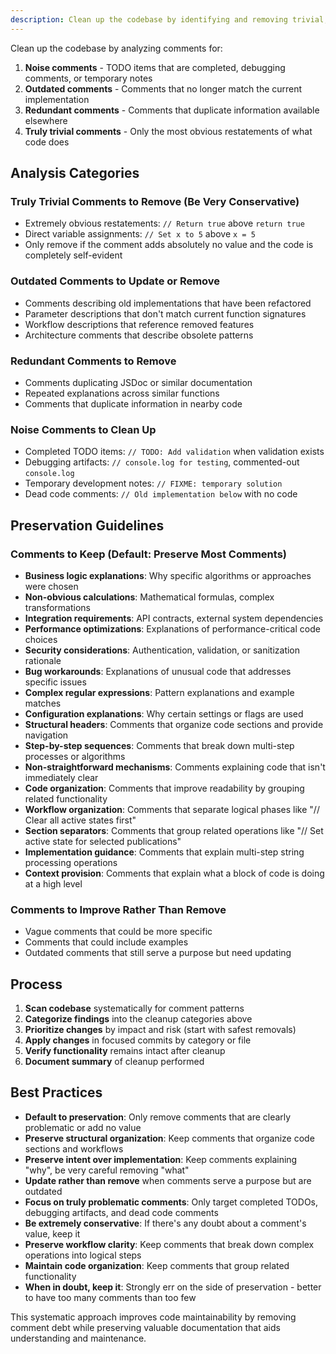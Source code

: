 ```yaml
---
description: Clean up the codebase by identifying and removing trivial, unnecessary, or outdated comments while preserving meaningful documentation.
---
```


Clean up the codebase by analyzing comments for:

1. **Noise comments** - TODO items that are completed, debugging comments, or temporary notes
2. **Outdated comments** - Comments that no longer match the current implementation
3. **Redundant comments** - Comments that duplicate information available elsewhere
4. **Truly trivial comments** - Only the most obvious restatements of what code does

## Analysis Categories

### **Truly Trivial Comments to Remove** (Be Very Conservative)

- Extremely obvious restatements: `// Return true` above `return true`
- Direct variable assignments: `// Set x to 5` above `x = 5`
- Only remove if the comment adds absolutely no value and the code is completely self-evident

### **Outdated Comments to Update or Remove**

- Comments describing old implementations that have been refactored
- Parameter descriptions that don't match current function signatures
- Workflow descriptions that reference removed features
- Architecture comments that describe obsolete patterns

### **Redundant Comments to Remove**

- Comments duplicating JSDoc or similar documentation
- Repeated explanations across similar functions
- Comments that duplicate information in nearby code

### **Noise Comments to Clean Up**

- Completed TODO items: `// TODO: Add validation` when validation exists
- Debugging artifacts: `// console.log for testing`, commented-out `console.log`
- Temporary development notes: `// FIXME: temporary solution`
- Dead code comments: `// Old implementation below` with no code

## Preservation Guidelines

### **Comments to Keep** (Default: Preserve Most Comments)

- **Business logic explanations**: Why specific algorithms or approaches were chosen
- **Non-obvious calculations**: Mathematical formulas, complex transformations
- **Integration requirements**: API contracts, external system dependencies
- **Performance optimizations**: Explanations of performance-critical code choices
- **Security considerations**: Authentication, validation, or sanitization rationale
- **Bug workarounds**: Explanations of unusual code that addresses specific issues
- **Complex regular expressions**: Pattern explanations and example matches
- **Configuration explanations**: Why certain settings or flags are used
- **Structural headers**: Comments that organize code sections and provide navigation
- **Step-by-step sequences**: Comments that break down multi-step processes or algorithms
- **Non-straightforward mechanisms**: Comments explaining code that isn't immediately clear
- **Code organization**: Comments that improve readability by grouping related functionality
- **Workflow organization**: Comments that separate logical phases like "// Clear all active states first"
- **Section separators**: Comments that group related operations like "// Set active state for selected publications"
- **Implementation guidance**: Comments that explain multi-step string processing operations
- **Context provision**: Comments that explain what a block of code is doing at a high level

### **Comments to Improve Rather Than Remove**

- Vague comments that could be more specific
- Comments that could include examples
- Outdated comments that still serve a purpose but need updating

## Process

1. **Scan codebase** systematically for comment patterns
2. **Categorize findings** into the cleanup categories above
3. **Prioritize changes** by impact and risk (start with safest removals)
4. **Apply changes** in focused commits by category or file
5. **Verify functionality** remains intact after cleanup
6. **Document summary** of cleanup performed

## Best Practices

- **Default to preservation**: Only remove comments that are clearly problematic or add no value
- **Preserve structural organization**: Keep comments that organize code sections and workflows
- **Preserve intent over implementation**: Keep comments explaining "why", be very careful removing "what"
- **Update rather than remove** when comments serve a purpose but are outdated
- **Focus on truly problematic comments**: Only target completed TODOs, debugging artifacts, and dead code comments
- **Be extremely conservative**: If there's any doubt about a comment's value, keep it
- **Preserve workflow clarity**: Keep comments that break down complex operations into logical steps
- **Maintain code organization**: Keep comments that group related functionality
- **When in doubt, keep it**: Strongly err on the side of preservation - better to have too many comments than too few

This systematic approach improves code maintainability by removing comment debt while preserving valuable documentation that aids understanding and maintenance.

